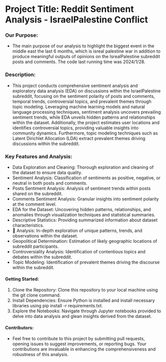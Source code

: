# Project Title: Reddit Sentiment Analysis - IsraelPalestine Conflict

###  Our Purpose:
- The main purpose of our analysis to highlight the biggest event in the middle east the last 6 months, which is isreal palestine war in addition to produce meaningful outputs of opinions on the IsrealPalestine subreddit posts and comments. The code last running time was 2024/1/28.

### Description:
- This project conducts comprehensive sentiment analysis and exploratory data analysis (EDA) on discussions within the IsraelPalestine subreddit, focusing on the sentiment polarity of posts and comments, temporal trends, controversial topics, and prevalent themes through topic modeling. Leveraging machine learning models and natural language processing techniques, sentiment analysis uncovers prevailing sentiment trends, while EDA unveils hidden patterns and relationships within the dataset. Additionally, the project estimates user locations and identifies controversial topics, providing valuable insights into community dynamics. Furthermore, topic modeling techniques such as Latent Dirichlet Allocation (LDA) extract prevalent themes driving discussions within the subreddit.

### Key Features and Analysis:

- Data Exploration and Cleaning: Thorough exploration and cleaning of the dataset to ensure data quality.
- Sentiment Analysis: Classification of sentiments as positive, negative, or neutral in both posts and comments.
- Posts Sentiment Analysis: Analysis of sentiment trends within posts shared on the subreddit.
- Comments Sentiment Analysis: Granular insights into sentiment polarity at the comment level.
- EDA for the Dataset: Uncovering hidden patterns, relationships, and anomalies through visualization techniques and statistical summaries.
- Descriptive Statistics: Providing summarized information about dataset characteristics.
- 🍉 Analysis: In-depth exploration of unique patterns, trends, and observations within the dataset.
- Geopolitical Determination: Estimation of likely geographic locations of subreddit participants.
- Controversiality Analysis: Identification of contentious topics and debates within the subreddit.
- Topic Modeling: Identification of prevalent themes driving the discourse within the subreddit.

#### Getting Started:

1. Clone the Repository: Clone this repository to your local machine using the git clone command.
2. Install Dependencies: Ensure Python is installed and install necessary libraries using pip install -r requirements.txt.
3. Explore the Notebooks: Navigate through Jupyter notebooks provided to delve into data analysis and glean insights derived from the dataset.

#### Contributors:

- Feel free to contribute to this project by submitting pull requests, opening issues to suggest improvements, or reporting bugs. Your contributions are invaluable in enhancing the comprehensiveness and robustness of this analysis.
